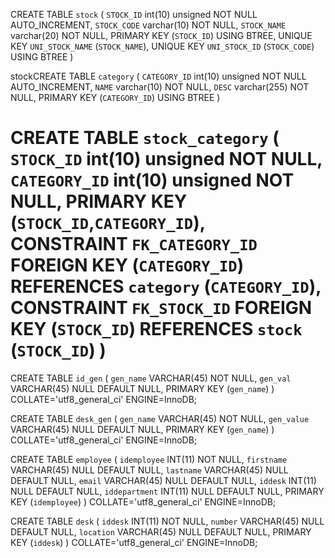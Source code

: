 CREATE TABLE `stock` (
  `STOCK_ID` int(10) unsigned NOT NULL AUTO_INCREMENT,
  `STOCK_CODE` varchar(10) NOT NULL,
  `STOCK_NAME` varchar(20) NOT NULL,
  PRIMARY KEY (`STOCK_ID`) USING BTREE,
  UNIQUE KEY `UNI_STOCK_NAME` (`STOCK_NAME`),
  UNIQUE KEY `UNI_STOCK_ID` (`STOCK_CODE`) USING BTREE
)



stockCREATE TABLE `category` (
  `CATEGORY_ID` int(10) unsigned NOT NULL AUTO_INCREMENT,
  `NAME` varchar(10) NOT NULL,
  `DESC` varchar(255) NOT NULL,
  PRIMARY KEY (`CATEGORY_ID`) USING BTREE
)


CREATE TABLE  `stock_category` (
  `STOCK_ID` int(10) unsigned NOT NULL,
  `CATEGORY_ID` int(10) unsigned NOT NULL,
  PRIMARY KEY (`STOCK_ID`,`CATEGORY_ID`),
  CONSTRAINT `FK_CATEGORY_ID` FOREIGN KEY (`CATEGORY_ID`) REFERENCES `category` (`CATEGORY_ID`),
  CONSTRAINT `FK_STOCK_ID` FOREIGN KEY (`STOCK_ID`) REFERENCES `stock` (`STOCK_ID`)
)
==================
CREATE TABLE `id_gen` (
	`gen_name` VARCHAR(45) NOT NULL,
	`gen_val` VARCHAR(45) NULL DEFAULT NULL,
	PRIMARY KEY (`gen_name`)
)
COLLATE='utf8_general_ci'
ENGINE=InnoDB;

CREATE TABLE `desk_gen` (
	`gen_name` VARCHAR(45) NOT NULL,
	`gen_value` VARCHAR(45) NULL DEFAULT NULL,
	PRIMARY KEY (`gen_name`)
)
COLLATE='utf8_general_ci'
ENGINE=InnoDB;

CREATE TABLE `employee` (
	`idemployee` INT(11) NOT NULL,
	`firstname` VARCHAR(45) NULL DEFAULT NULL,
	`lastname` VARCHAR(45) NULL DEFAULT NULL,
	`email` VARCHAR(45) NULL DEFAULT NULL,
	`iddesk` INT(11) NULL DEFAULT NULL,
	`iddepartment` INT(11) NULL DEFAULT NULL,
	PRIMARY KEY (`idemployee`)
)
COLLATE='utf8_general_ci'
ENGINE=InnoDB;

CREATE TABLE `desk` (
	`iddesk` INT(11) NOT NULL,
	`number` VARCHAR(45) NULL DEFAULT NULL,
	`location` VARCHAR(45) NULL DEFAULT NULL,
	PRIMARY KEY (`iddesk`)
)
COLLATE='utf8_general_ci'
ENGINE=InnoDB;
